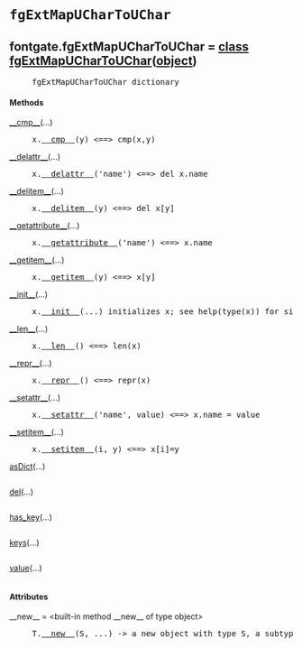

<a name="fontgate.fgExtMapUCharToUChar"></a>

# `fgExtMapUCharToUChar`


<dt class="class"><h2><span class="class-name">fontgate.fgExtMapUCharToUChar</span> = <a name="fontgate.fgExtMapUCharToUChar" href="#fontgate.fgExtMapUCharToUChar">class fgExtMapUCharToUChar</a>(<a href="./__builtin__.html#object">object</a>)</h2></dt><dd class="class"><dd>


<pre class="doc" markdown="0">fgExtMapUCharToUChar dictionary</pre>


</dd><h4 class="head-methods">Methods </h4><dl class="function"><dt><a name="fgExtMapUCharToUChar-__cmp__" href="#fgExtMapUCharToUChar-__cmp__"><span class="function-name">__cmp__</span></a><span class="argspec">(...)</span></dt><dd>

<pre class="doc" markdown="0">x.<a href="#fontgate.fgExtMapUCharToUChar-__cmp__">__cmp__</a>(y) <==> cmp(x,y)</pre>

</dd></dl>
<dl class="function"><dt><a name="fgExtMapUCharToUChar-__delattr__" href="#fgExtMapUCharToUChar-__delattr__"><span class="function-name">__delattr__</span></a><span class="argspec">(...)</span></dt><dd>

<pre class="doc" markdown="0">x.<a href="#fontgate.fgExtMapUCharToUChar-__delattr__">__delattr__</a>('name') <==> del x.name</pre>

</dd></dl>
<dl class="function"><dt><a name="fgExtMapUCharToUChar-__delitem__" href="#fgExtMapUCharToUChar-__delitem__"><span class="function-name">__delitem__</span></a><span class="argspec">(...)</span></dt><dd>

<pre class="doc" markdown="0">x.<a href="#fontgate.fgExtMapUCharToUChar-__delitem__">__delitem__</a>(y) <==> del x[y]</pre>

</dd></dl>
<dl class="function"><dt><a name="fgExtMapUCharToUChar-__getattribute__" href="#fgExtMapUCharToUChar-__getattribute__"><span class="function-name">__getattribute__</span></a><span class="argspec">(...)</span></dt><dd>

<pre class="doc" markdown="0">x.<a href="#fontgate.fgExtMapUCharToUChar-__getattribute__">__getattribute__</a>('name') <==> x.name</pre>

</dd></dl>
<dl class="function"><dt><a name="fgExtMapUCharToUChar-__getitem__" href="#fgExtMapUCharToUChar-__getitem__"><span class="function-name">__getitem__</span></a><span class="argspec">(...)</span></dt><dd>

<pre class="doc" markdown="0">x.<a href="#fontgate.fgExtMapUCharToUChar-__getitem__">__getitem__</a>(y) <==> x[y]</pre>

</dd></dl>
<dl class="function"><dt><a name="fgExtMapUCharToUChar-__init__" href="#fgExtMapUCharToUChar-__init__"><span class="function-name">__init__</span></a><span class="argspec">(...)</span></dt><dd>

<pre class="doc" markdown="0">x.<a href="#fontgate.fgExtMapUCharToUChar-__init__">__init__</a>(...) initializes x; see help(type(x)) for signature</pre>

</dd></dl>
<dl class="function"><dt><a name="fgExtMapUCharToUChar-__len__" href="#fgExtMapUCharToUChar-__len__"><span class="function-name">__len__</span></a><span class="argspec">(...)</span></dt><dd>

<pre class="doc" markdown="0">x.<a href="#fontgate.fgExtMapUCharToUChar-__len__">__len__</a>() <==> len(x)</pre>

</dd></dl>
<dl class="function"><dt><a name="fgExtMapUCharToUChar-__repr__" href="#fgExtMapUCharToUChar-__repr__"><span class="function-name">__repr__</span></a><span class="argspec">(...)</span></dt><dd>

<pre class="doc" markdown="0">x.<a href="#fontgate.fgExtMapUCharToUChar-__repr__">__repr__</a>() <==> repr(x)</pre>

</dd></dl>
<dl class="function"><dt><a name="fgExtMapUCharToUChar-__setattr__" href="#fgExtMapUCharToUChar-__setattr__"><span class="function-name">__setattr__</span></a><span class="argspec">(...)</span></dt><dd>

<pre class="doc" markdown="0">x.<a href="#fontgate.fgExtMapUCharToUChar-__setattr__">__setattr__</a>('name', value) <==> x.name = value</pre>

</dd></dl>
<dl class="function"><dt><a name="fgExtMapUCharToUChar-__setitem__" href="#fgExtMapUCharToUChar-__setitem__"><span class="function-name">__setitem__</span></a><span class="argspec">(...)</span></dt><dd>

<pre class="doc" markdown="0">x.<a href="#fontgate.fgExtMapUCharToUChar-__setitem__">__setitem__</a>(i, y) <==> x[i]=y</pre>

</dd></dl>
<dl class="function"><dt><a name="fgExtMapUCharToUChar-asDict" href="#fgExtMapUCharToUChar-asDict"><span class="function-name">asDict</span></a><span class="argspec">(...)</span></dt><dd>

<pre class="doc" markdown="0"></pre>

</dd></dl>
<dl class="function"><dt><a name="fgExtMapUCharToUChar-del" href="#fgExtMapUCharToUChar-del"><span class="function-name">del</span></a><span class="argspec">(...)</span></dt><dd>

<pre class="doc" markdown="0"></pre>

</dd></dl>
<dl class="function"><dt><a name="fgExtMapUCharToUChar-has_key" href="#fgExtMapUCharToUChar-has_key"><span class="function-name">has_key</span></a><span class="argspec">(...)</span></dt><dd>

<pre class="doc" markdown="0"></pre>

</dd></dl>
<dl class="function"><dt><a name="fgExtMapUCharToUChar-keys" href="#fgExtMapUCharToUChar-keys"><span class="function-name">keys</span></a><span class="argspec">(...)</span></dt><dd>

<pre class="doc" markdown="0"></pre>

</dd></dl>
<dl class="function"><dt><a name="fgExtMapUCharToUChar-value" href="#fgExtMapUCharToUChar-value"><span class="function-name">value</span></a><span class="argspec">(...)</span></dt><dd>

<pre class="doc" markdown="0"></pre>

</dd></dl>

  <h4 class="head-attrs">Attributes </h4><dl><dt><span class="other-name">__new__</span> = &lt;built-in method __new__ of type object&gt;<dd>

<pre class="doc" markdown="0">T.<a href="#fontgate.fgExtMapUCharToUChar-__new__">__new__</a>(S, ...) -> a new object with type S, a subtype of T</pre>

</dd></dl>
</dd>
